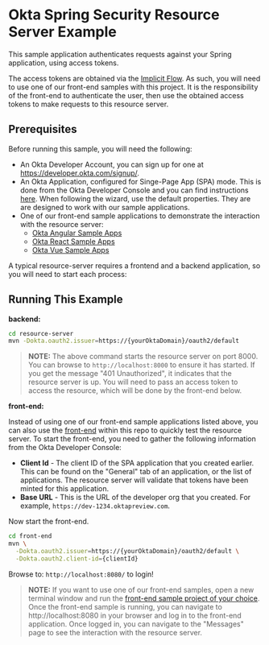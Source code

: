 # Okta Spring Security Resource Server Example

This sample application authenticates requests against your Spring application, using access tokens.

The access tokens are obtained via the [Implicit Flow][].  As such, you will need to use one of our front-end samples with this project.  It is the responsibility of the front-end to authenticate the user, then use the obtained access tokens to make requests to this resource server.

## Prerequisites

Before running this sample, you will need the following:

* An Okta Developer Account, you can sign up for one at https://developer.okta.com/signup/.
* An Okta Application, configured for Singe-Page App (SPA) mode. This is done from the Okta Developer Console and you can find instructions [here][OIDC SPA Setup Instructions].  When following the wizard, use the default properties.  They are are designed to work with our sample applications.
* One of our front-end sample applications to demonstrate the interaction with the resource server:
  * [Okta Angular Sample Apps][]
  * [Okta React Sample Apps][]
  * [Okta Vue Sample Apps][]

A typical resource-server requires a frontend and a backend application, so you will need to start each process:

## Running This Example

**backend:**
```bash
cd resource-server
mvn -Dokta.oauth2.issuer=https://{yourOktaDomain}/oauth2/default
```
> **NOTE:** The above command starts the resource server on port 8000. You can browse to `http://localhost:8000` to ensure it has started. If you get the message "401 Unauthorized", it indicates that the resource server is up. You will need to pass an access token to access the resource, which will be done by the front-end below.

**front-end:**

Instead of using one of our front-end sample applications listed above, you can also use the [front-end](../front-end) within this repo to quickly test the resource server.
To start the front-end, you need to gather the following information from the Okta Developer Console:

- **Client Id** - The client ID of the SPA application that you created earlier. This can be found on the "General" tab of an application, or the list of applications. The resource server will validate that tokens have been minted for this application.
- **Base URL** - This is the URL of the developer org that you created. For example, `https://dev-1234.oktapreview.com`.

Now start the front-end.

```bash
cd front-end
mvn \
  -Dokta.oauth2.issuer=https://{yourOktaDomain}/oauth2/default \
  -Dokta.oauth2.client-id={clientId}
```

Browse to: `http://localhost:8080/` to login!

> **NOTE:** If you want to use one of our front-end samples, open a new terminal window and run the [front-end sample project of your choice](Prerequisites).  Once the front-end sample is running, you can navigate to http://localhost:8080 in your browser and log in to the front-end application.  Once logged in, you can navigate to the "Messages" page to see the interaction with the resource server.


[Implicit Flow]: https://developer.okta.com/authentication-guide/implementing-authentication/implicit
[Okta Angular Sample Apps]: https://github.com/okta/samples-js-angular
[Okta Vue Sample Apps]: https://github.com/okta/samples-js-vue
[Okta React Sample Apps]: https://github.com/okta/samples-js-react
[OIDC SPA Setup Instructions]: https://developer.okta.com/authentication-guide/implementing-authentication/implicit#1-setting-up-your-application
